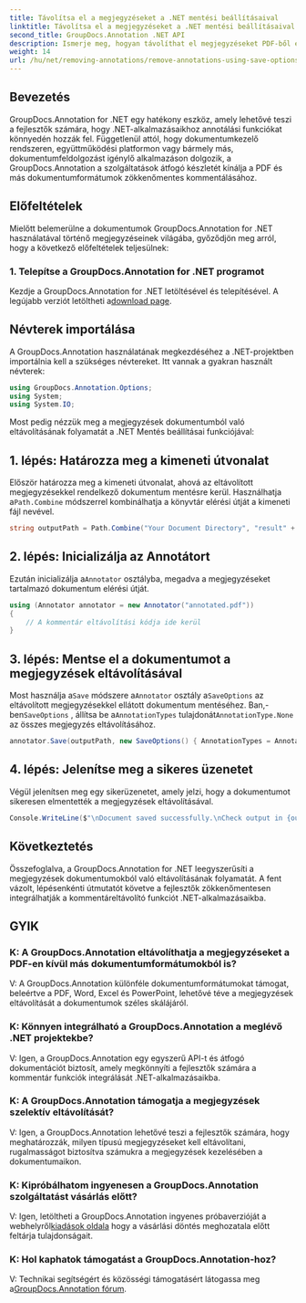 ```yaml
---
title: Távolítsa el a megjegyzéseket a .NET mentési beállításaival
linktitle: Távolítsa el a megjegyzéseket a .NET mentési beállításaival
second_title: GroupDocs.Annotation .NET API
description: Ismerje meg, hogyan távolíthat el megjegyzéseket PDF-ből és más .NET-dokumentumokból a GroupDocs.Annotation segítségével. Útmutató lépésről lépésre kódpéldákkal.
weight: 14
url: /hu/net/removing-annotations/remove-annotations-using-save-options/
---
```

## Bevezetés

GroupDocs.Annotation for .NET egy hatékony eszköz, amely lehetővé teszi a fejlesztők számára, hogy .NET-alkalmazásaikhoz annotálási funkciókat könnyedén hozzák fel. Függetlenül attól, hogy dokumentumkezelő rendszeren, együttműködési platformon vagy bármely más, dokumentumfeldolgozást igénylő alkalmazáson dolgozik, a GroupDocs.Annotation a szolgáltatások átfogó készletét kínálja a PDF és más dokumentumformátumok zökkenőmentes kommentálásához.

## Előfeltételek

Mielőtt belemerülne a dokumentumok GroupDocs.Annotation for .NET használatával történő megjegyzéseinek világába, győződjön meg arról, hogy a következő előfeltételek teljesülnek:

### 1. Telepítse a GroupDocs.Annotation for .NET programot

 Kezdje a GroupDocs.Annotation for .NET letöltésével és telepítésével. A legújabb verziót letöltheti a[download page](https://releases.groupdocs.com/annotation/net/).

## Névterek importálása

A GroupDocs.Annotation használatának megkezdéséhez a .NET-projektben importálnia kell a szükséges névtereket. Itt vannak a gyakran használt névterek:

```csharp
using GroupDocs.Annotation.Options;
using System;
using System.IO;
```


Most pedig nézzük meg a megjegyzések dokumentumból való eltávolításának folyamatát a .NET Mentés beállításai funkciójával:

## 1. lépés: Határozza meg a kimeneti útvonalat

Először határozza meg a kimeneti útvonalat, ahová az eltávolított megjegyzésekkel rendelkező dokumentum mentésre kerül. Használhatja a`Path.Combine` módszerrel kombinálhatja a könyvtár elérési útját a kimeneti fájl nevével.

```csharp
string outputPath = Path.Combine("Your Document Directory", "result" + Path.GetExtension("input.pdf"));
```

## 2. lépés: Inicializálja az Annotátort

 Ezután inicializálja a`Annotator` osztályba, megadva a megjegyzéseket tartalmazó dokumentum elérési útját.

```csharp
using (Annotator annotator = new Annotator("annotated.pdf"))
{
    // A kommentár eltávolítási kódja ide kerül
}
```

## 3. lépés: Mentse el a dokumentumot a megjegyzések eltávolításával

 Most használja a`Save` módszere a`Annotator` osztály a`SaveOptions` az eltávolított megjegyzésekkel ellátott dokumentum mentéséhez. Ban,-ben`SaveOptions` , állítsa be a`AnnotationTypes` tulajdonát`AnnotationType.None` az összes megjegyzés eltávolításához.

```csharp
annotator.Save(outputPath, new SaveOptions() { AnnotationTypes = AnnotationType.None });
```

## 4. lépés: Jelenítse meg a sikeres üzenetet

Végül jelenítsen meg egy sikerüzenetet, amely jelzi, hogy a dokumentumot sikeresen elmentették a megjegyzések eltávolításával.

```csharp
Console.WriteLine($"\nDocument saved successfully.\nCheck output in {outputPath}.");
```

## Következtetés

Összefoglalva, a GroupDocs.Annotation for .NET leegyszerűsíti a megjegyzések dokumentumokból való eltávolításának folyamatát. A fent vázolt, lépésenkénti útmutatót követve a fejlesztők zökkenőmentesen integrálhatják a kommentáreltávolító funkciót .NET-alkalmazásaikba.

## GYIK

### K: A GroupDocs.Annotation eltávolíthatja a megjegyzéseket a PDF-en kívül más dokumentumformátumokból is?

V: A GroupDocs.Annotation különféle dokumentumformátumokat támogat, beleértve a PDF, Word, Excel és PowerPoint, lehetővé téve a megjegyzések eltávolítását a dokumentumok széles skálájáról.

### K: Könnyen integrálható a GroupDocs.Annotation a meglévő .NET projektekbe?

V: Igen, a GroupDocs.Annotation egy egyszerű API-t és átfogó dokumentációt biztosít, amely megkönnyíti a fejlesztők számára a kommentár funkciók integrálását .NET-alkalmazásaikba.

### K: A GroupDocs.Annotation támogatja a megjegyzések szelektív eltávolítását?

V: Igen, a GroupDocs.Annotation lehetővé teszi a fejlesztők számára, hogy meghatározzák, milyen típusú megjegyzéseket kell eltávolítani, rugalmasságot biztosítva számukra a megjegyzések kezelésében a dokumentumaikon.

### K: Kipróbálhatom ingyenesen a GroupDocs.Annotation szolgáltatást vásárlás előtt?

 V: Igen, letöltheti a GroupDocs.Annotation ingyenes próbaverzióját a webhelyről[kiadások oldala](https://releases.groupdocs.com/) hogy a vásárlási döntés meghozatala előtt feltárja tulajdonságait.

### K: Hol kaphatok támogatást a GroupDocs.Annotation-hoz?

 V: Technikai segítségért és közösségi támogatásért látogassa meg a[GroupDocs.Annotation fórum](https://forum.groupdocs.com/c/annotation/10).